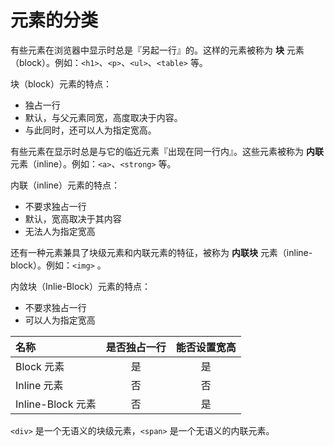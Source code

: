 #  元素的分类

有些元素在浏览器中显示时总是『另起一行』的。这样的元素被称为 **块** 元素（block）。例如：`<h1>`、`<p>`、`<ul>`、`<table>` 等。

块（block）元素的特点：

- 独占一行
- 默认，与父元素同宽，高度取决于内容。
- 与此同时，还可以人为指定宽高。

有些元素在显示时总是与它的临近元素『出现在同一行内』。这些元素被称为 **内联** 元素（inline）。例如：`<a>`、`<strong>` 等。

内联（inline）元素的特点：

- 不要求独占一行
- 默认，宽高取决于其内容
- 无法人为指定宽高

还有一种元素兼具了块级元素和内联元素的特征，被称为 **内联块** 元素（inline-block）。例如：`<img>` 。

内敛块（Inlie-Block）元素的特点：

- 不要求独占一行
- 可以人为指定宽高


| 名称 | 是否独占一行 | 能否设置宽高 |
| :- | :-: | :-: |
| Block 元素 | 是 | 是 |
| Inline 元素 | 否 | 否 |
| Inline-Block 元素 | 否 | 是 |

`<div>` 是一个无语义的块级元素，`<span>` 是一个无语义的内联元素。
